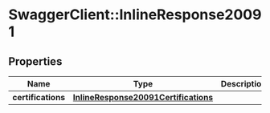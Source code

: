 # SwaggerClient::InlineResponse20091

## Properties
Name | Type | Description | Notes
------------ | ------------- | ------------- | -------------
**certifications** | [**InlineResponse20091Certifications**](InlineResponse20091Certifications.md) |  | [optional] 

